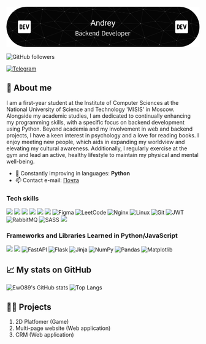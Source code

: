 ![image](https://github.com/EwO89/EwO89/blob/main/github-header-image%2011(1).png)


![GitHub followers](https://img.shields.io/github/followers/EwO89?style=social)


[![Telegram](https://img.shields.io/badge/Telegram-2CA5E0?style=for-the-badge&logo=telegram&logoColor=white)](https://t.me/EwO_889)


## 🚀 About me
I am a first-year student at the Institute of Computer Sciences at the National University of Science and Technology 'MISIS' in Moscow. Alongside my academic studies, I am dedicated to continually enhancing my programming skills, with a specific focus on backend development using Python. Beyond academia and my involvement in web and backend projects, I have a keen interest in psychology and a love for reading books. I enjoy meeting new people, which aids in expanding my worldview and elevating my cultural awareness. Additionally, I regularly exercise at the gym and lead an active, healthy lifestyle to maintain my physical and mental well-being.

- 🌱 Constantly improving in languages: **Python**
- 📫 Contact e-mail: [Почта](mailto:andrej.kazannikov@gmail.com)


### Tech skills

<img src="https://img.shields.io/badge/HTML-FFFAFA?style=for-the-badge&logo=htmlB&logoColor=red" /> <img src="https://img.shields.io/badge/CSS-DAA520?style=for-the-badge&logo=CSSB&logoColor=red" /> <img src="https://img.shields.io/badge/JavaScript-8B008B?style=for-the-badge&logo=javascriptB&logoColor=red" /> <img src="https://img.shields.io/badge/SQL-008000?style=for-the-badge&logo=SQLB&logoColor=red" /> <img src="https://img.shields.io/badge/postgresql-4169e1?style=for-the-badge&logo=postgresql&logoColor=white" /> <img src="https://img.shields.io/badge/Redis-DC382D?style=for-the-badge&logo=redis&logoColor=white" /> ![Figma](https://img.shields.io/badge/figma-%23F24E1E.svg?style=for-the-badge&logo=figma&logoColor=white) ![LeetCode](https://img.shields.io/badge/LeetCode-000000?style=for-the-badge&logo=LeetCode&logoColor=#d16c06) ![Nginx](https://img.shields.io/badge/nginx-%23009639.svg?style=for-the-badge&logo=nginx&logoColor=white) ![Linux](https://img.shields.io/badge/Linux-FCC624?style=for-the-badge&logo=linux&logoColor=black) ![Git](https://img.shields.io/badge/git-%23F05033.svg?style=for-the-badge&logo=git&logoColor=white) ![JWT](https://img.shields.io/badge/JWT-black?style=for-the-badge&logo=JSON%20web%20tokens) ![RabbitMQ](https://img.shields.io/badge/Rabbitmq-FF6600?style=for-the-badge&logo=rabbitmq&logoColor=white) ![SASS](https://img.shields.io/badge/SASS-hotpink.svg?style=for-the-badge&logo=SASS&logoColor=white) <img src="https://img.shields.io/badge/Docker-2CA5E0?style=for-the-badge&logo=docker&logoColor=white" />


### Frameworks and Libraries Learned in Python/JavaScript

<img src="https://img.shields.io/badge/Flask-32CD32?style=for-the-badge&logo=flaskB&logoColor=red" /> <img src="https://img.shields.io/badge/React-00FFFF?style=for-the-badge&logo=ReactB&logoColor=red" /> ![FastAPI](https://img.shields.io/badge/FastAPI-005571?style=for-the-badge&logo=fastapi) ![Flask](https://img.shields.io/badge/flask-%23000.svg?style=for-the-badge&logo=flask&logoColor=white) ![Jinja](https://img.shields.io/badge/jinja-white.svg?style=for-the-badge&logo=jinja&logoColor=black) ![NumPy](https://img.shields.io/badge/numpy-%23013243.svg?style=for-the-badge&logo=numpy&logoColor=white) 	![Pandas](https://img.shields.io/badge/pandas-%23150458.svg?style=for-the-badge&logo=pandas&logoColor=white) ![Matplotlib](https://img.shields.io/badge/Matplotlib-%23ffffff.svg?style=for-the-badge&logo=Matplotlib&logoColor=black)









## 📈 My stats on  GitHub

![EwO89's GitHub stats](https://github-readme-stats.vercel.app/api?username=EwO89&show_icons=true&theme=radical)
![Top Langs](https://github-readme-stats.vercel.app/api/top-langs/?username=EwO89&theme=radical&layout=compact)






## 👨‍💻 Projects
1. 2D Platfomer (Game)
2. Multi-page website (Web application)
3. CRM (Web application)



